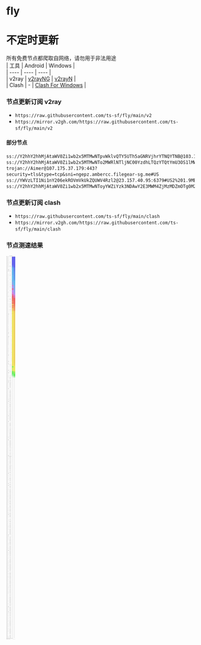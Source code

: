 # fly
# 不定时更新
所有免费节点都爬取自网络，请勿用于非法用途  
|  工具  | Android  | Windows  |  
|  ----  | ----   | ----  |  
| v2ray  | [v2rayNG](https://github.com/2dust/v2rayNG/releases) | [v2rayN](https://github.com/2dust/v2rayN/releases) |  
| Clash  | - | [Clash For Windows](https://github.com/2dust/clashN/releases) | 
  
### 节点更新订阅  v2ray
- `https://raw.githubusercontent.com/ts-sf/fly/main/v2`  
- `https://mirror.v2gh.com/https://raw.githubusercontent.com/ts-sf/fly/main/v2`  

#### 部分节点  
``` 
ss://Y2hhY2hhMjAtaWV0Zi1wb2x5MTMwNTpvWklvQTY5UTh5aGNRVjhrYTNQYTNB@103.104.247.47:8080#%E6%9C%AA%E7%9F%A52%2014.5MB%2Fs
ss://Y2hhY2hhMjAtaWV0Zi1wb2x5MTMwNTo2MWRlNTljNC00YzdhLTQzYTQtYmU3OS1lMWYyYzQzYjIyZTE=@free.2weradf.xyz:36111#%E6%9C%AA%E7%9F%A53
trojan://Aimer@107.175.37.179:443?security=tls&type=tcp&sni=ngepz.ambercc.filegear-sg.me#US
ss://YWVzLTI1Ni1nY206ekROVmVkUkZQUWV4Rzl2@23.157.40.95:6379#US2%201.9MB%2Fs
ss://Y2hhY2hhMjAtaWV0Zi1wb2x5MTMwNToyYWZiYzk3NDAwY2E3MWM4ZjMzMDZmOTg0M2E2ZTFjMg==@2.58.241.42:443#TW%20935.3KB%2Fs
```
### 节点更新订阅  clash
- `https://raw.githubusercontent.com/ts-sf/fly/main/clash`  
- `https://mirror.v2gh.com/https://raw.githubusercontent.com/ts-sf/fly/main/clash`  

### 节点测速结果
![image](traffic.png)
